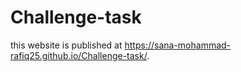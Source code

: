 # Challenge-task
this website is published at  https://sana-mohammad-rafiq25.github.io/Challenge-task/.
